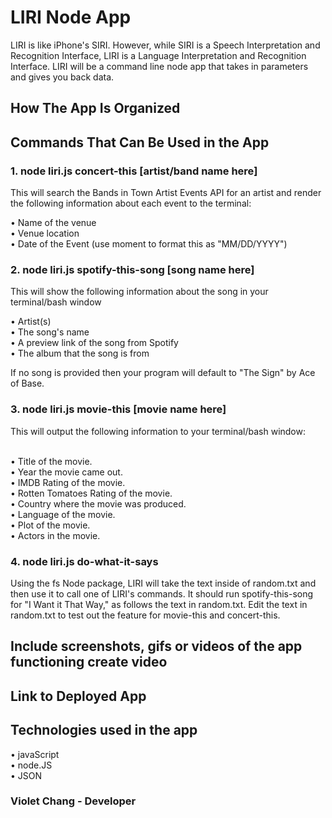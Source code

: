 <h1>LIRI Node App</h1>
LIRI is like iPhone's SIRI. However, while SIRI is a Speech Interpretation and Recognition Interface, LIRI is a Language Interpretation and Recognition Interface. LIRI will be a command line node app that takes in parameters and gives you back data.


<h2>How The App Is Organized</h2>


<h2>Commands That Can Be Used in the App</h2>
<h3>1. node liri.js concert-this [artist/band name here]</h3>
This will search the Bands in Town Artist Events API for an artist and render the following information about each event to the terminal:

• Name of the venue
<br>• Venue location
<br>• Date of the Event (use moment to format this as "MM/DD/YYYY")

<h3>2. node liri.js spotify-this-song [song name here]</h3>
This will show the following information about the song in your terminal/bash window


• Artist(s)
<br>• The song's name
<br>• A preview link of the song from Spotify
<br>• The album that the song is from


<p>If no song is provided then your program will default to "The Sign" by Ace of Base.</p>

<h3>3. node liri.js movie-this [movie name here]</h3>
This will output the following information to your terminal/bash window:

   <br>• Title of the movie.
   <br>• Year the movie came out.
   <br>• IMDB Rating of the movie.
   <br>• Rotten Tomatoes Rating of the movie.
   <br>• Country where the movie was produced.
   <br>• Language of the movie.
   <br>• Plot of the movie.
   <br>• Actors in the movie.

<h3>4. node liri.js do-what-it-says</h3>
Using the fs Node package, LIRI will take the text inside of random.txt and then use it to call one of LIRI's commands. It should run spotify-this-song for "I Want it That Way," as follows the text in random.txt. Edit the text in random.txt to test out the feature for movie-this and concert-this.

<h2>Include screenshots, gifs or videos of the app functioning
create video</h2>

<h2>Link to Deployed App</h2>


<h2>Technologies used in the app</h2>
• javaScript
<br>• node.JS
<br>• JSON

<h3>Violet Chang - Developer</h3>